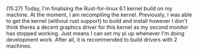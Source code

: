 (15:27)
Today, I'm finalising the Rust-for-linux 6.1 kernel build on my machine. At the moment, I am recompiling the kernel. Previously, I was able to get the kernel (without rust support) to build and install however I don't think theres a decent graphics driver for this kernel as my second monitor has stopped working. Just means I can set my pi up whenever I'm doing development work. After all, it is recommended to build drivers with 2 machines.

